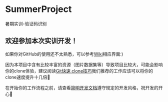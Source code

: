 # SummerProject
暑期实训-验证码识别

## 欢迎参加本次实训开发！

如果你对GitHub的使用还不太熟悉，可以参考[Wiki](https://github.com/SDU-SS-2020-Shixun/SummerProject/wiki/简明-Git-教程)相应界面:)

因为本项目中含有比较丰富的资源（图片数据集等）导致项目比较大，可能会影响你的clone体验，建议阅读[Git快速 clone技巧](https://github.com/SDU-SS-2020-Shixun/SummerProject/wiki/Git快速clone技巧)我们推荐的工作应该可以将你的clone速度提升十几倍🥳

在开始你的工作流程之前，请查看[简明开发文档](https://github.com/SDU-SS-2020-Shixun/SummerProject/wiki/简明开发规范)遵守规定的开发风格，祝开发的开心🎉

 

